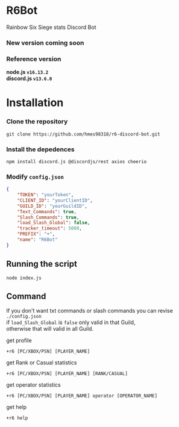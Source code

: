 # R6Bot
Rainbow Six Siege stats Discord Bot 

### New version coming soon  

### Reference version  
**node.js  `v16.13.2`**  
**discord.js  `v13.6.0`**  
  
  
  
# Installation

### Clone the repository
```
git clone https://github.com/hmes98318/r6-discord-bot.git
```

### Install the depedences
```
npm install discord.js @discordjs/rest axios cheerio  
```

### Modify `config.json`
```json
{
    "TOKEN": "yourToken",
    "CLIENT_ID": "yourClientID",
    "GUILD_ID": "yourGuildID",
    "Text_Commands": true,
    "Slash_Commands": true,
    "load_Slash_Global": false,
    "tracker_timeout": 5000,
    "PREFIX": "+",
    "name": "R6Bot"
}
```

## Running the script 

```
node index.js
```

## Command
If you don't want txt commands or slash commands you can revise `./config.json`  
if `load_Slash_Global` is `false` only valid in that Guild,  
otherwise that will valid in all Guild.


get profile
```
+r6 [PC/XBOX/PSN] [PLAYER_NAME]
```

get Rank or Casual statistics
```
+r6 [PC/XBOX/PSN] [PLAYER_NAME] [RANK/CASUAL]
```

get operator statistics
```
+r6 [PC/XBOX/PSN] [PLAYER_NAME] operator [OPERATOR_NAME]
```

get help
```
+r6 help
```





